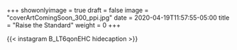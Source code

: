 +++
showonlyimage = true
draft = false
image = "coverArtComingSoon_300_ppi.jpg"
date = 2020-04-19T11:57:55-05:00
title = "Raise the Standard"
weight = 0
+++


{{< instagram B_LT6qonEHC hidecaption >}}